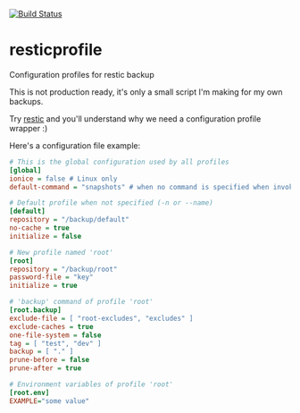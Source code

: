 [![Build Status](https://travis-ci.com/creativeprojects/resticprofile.svg?branch=master)](https://travis-ci.com/creativeprojects/resticprofile)

# resticprofile
Configuration profiles for restic backup

This is not production ready, it's only a small script I'm making for my own backups.

Try [restic](https://restic.net/) and you'll understand why we need a configuration profile wrapper :)

Here's a configuration file example:

```ini
# This is the global configuration used by all profiles
[global]
ionice = false # Linux only
default-command = "snapshots" # when no command is specified when invoking resticprofile

# Default profile when not specified (-n or --name)
[default]
repository = "/backup/default"
no-cache = true
initialize = false

# New profile named 'root'
[root]
repository = "/backup/root"
password-file = "key"
initialize = true

# 'backup' command of profile 'root'
[root.backup]
exclude-file = [ "root-excludes", "excludes" ]
exclude-caches = true
one-file-system = false
tag = [ "test", "dev" ]
backup = [ "." ]
prune-before = false
prune-after = true

# Environment variables of profile 'root'
[root.env]
EXAMPLE="some value"

```